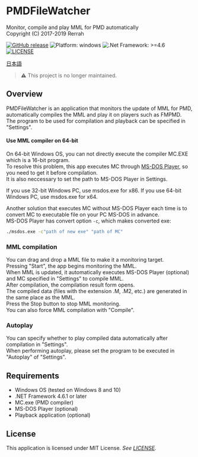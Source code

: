 # PMDFileWatcher
Monitor, compile and play MML for PMD automatically  
Copyright (C) 2017-2019 Rerrah

[![GitHub release](https://img.shields.io/badge/release-v1.3.0-brightgreen.svg)](https://github.com/rerrahkr/PMDFileWatcher/releases)
![Platform: windows](https://img.shields.io/badge/platform-windows-lightgrey.svg)
![.Net Framework: >=4.6](https://img.shields.io/badge/.NET-%3E%3D4.6-blue.svg)
[![LICENSE](https://img.shields.io/github/license/rerrahkr/PMDFileWatcher.svg)](./LICENSE)

[日本語](./README_ja.md)

> :warning: This project is no longer maintained.

## Overview
PMDFileWatcher is an application that monitors the update of MML for PMD, automatically compiles the MML and play it on players such as FMPMD.  
The program to be used for compilation and playback can be specified in "Settings".

#### Use MML compiler on 64-bit
On 64-bit Windows OS, you can not directly execute the compiler MC.EXE which is a 16-bit program.  
To resolve this problem, this app executes MC through [MS-DOS Player](http://takeda-toshiya.my.coocan.jp/msdos/), so you need to get it before compilation.  
It is also neccessary to set the path to MS-DOS Player in Settings.

If you use 32-bit Windows PC, use msdos.exe for x86. If you use 64-bit Windows PC, use msdos.exe for x64.

Another solution that executes MC without MS-DOS Player each time is to convert MC to executable file on your PC MS-DOS in advance.  
MS-DOS Player has convert option `-c`, which makes converted exe:

```bat
./msdos.exe -c"path of new exe" "path of MC"
```

### MML compilation
You can drag and drop a MML file to make it a monitoring target.  
Pressing "Start", the app begins monitoring the MML.  
When MML is updated, it automatically executes MS-DOS Player (optional) and MC specified in "Settings" to compile MML.  
After compilation, the compilation result form opens.  
The compiled data (files with the extension .M, .M2, etc.) are generated in the same place as the MML.  
Press the Stop button to stop MML monitoring.  
You can also force MML compilation with "Compile".

### Autoplay
You can specify whether to play compiled data automatically after compilation in "Settings".  
When performing autoplay, please set the program to be executed in "Autoplay" of "Settings".

## Requirements
* Windows OS (tested on Windows 8 and 10)
* .NET Framework 4.6.1 or later
* MC.exe (PMD compiler)
* MS-DOS Player (optional)
* Playback application (optional)

## License
This application is licensed under MIT License. 
*See [LICENSE](./LICENSE).*
